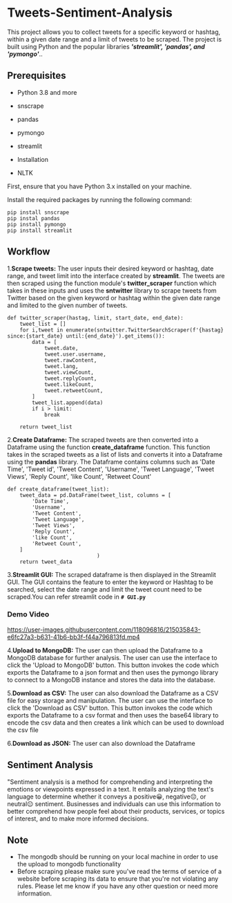 # Tweets-Sentiment-Analysis

This project allows you to collect tweets for a specific keyword or hashtag, within a given date range and a limit of tweets to be scraped. The project is built using Python and the popular libraries ***'streamlit', 'pandas', and 'pymongo'***..

## Prerequisites

* Python 3.8 and more

* snscrape

* pandas

* pymongo

* streamlit

* Installation

* NLTK

First, ensure that you have Python 3.x installed on your machine.

Install the required packages by running the following command:

```
pip install snscrape 
pip instal pandas 
pip install pymongo 
pip install streamlit
```
## Workflow

1.**Scrape tweets:** The user inputs their desired keyword or hashtag, date range, and tweet limit into the interface created by **streamlit**. The tweets are then scraped using the function module's **twitter_scraper** function which takes in these inputs and uses the **sntwitter** library to scrape tweets from Twitter based on the given keyword or hashtag within the given date range and limited to the given number of tweets.
```
def twitter_scraper(hastag, limit, start_date, end_date):
    tweet_list = []
    for i,tweet in enumerate(sntwitter.TwitterSearchScraper(f'{hastag} since:{start_date} until:{end_date}').get_items()):
        data = [
            tweet.date,
            tweet.user.username,
            tweet.rawContent,
            tweet.lang,
            tweet.viewCount,
            tweet.replyCount,
            tweet.likeCount,
            tweet.retweetCount,
        ]
        tweet_list.append(data)
        if i > limit:
            break
            
    return tweet_list
```

2.**Create Dataframe:** The scraped tweets are then converted into a Dataframe using the function **create_dataframe** function. This function takes in the scraped tweets as a list of lists and converts it into a Dataframe using the **pandas** library. The Dataframe contains columns such as 'Date Time', 'Tweet id', 'Tweet Content', 'Username', 'Tweet Language', 'Tweet Views', 'Reply Count', 'like Count', 'Retweet Count'
```
def create_dataframe(tweet_list):
    tweet_data = pd.DataFrame(tweet_list, columns = [
        'Date Time',
        'Username',
        'Tweet Content',
        'Tweet Language',
        'Tweet Views',
        'Reply Count',
        'like Count',
        'Retweet Count',
    ]
                             )
    return tweet_data
```

3.**Streamlit GUI:** The scraped dataframe is then displayed in the Streamlit GUI. The GUI contains the feature to enter the keyword or Hashtag to be searched, select the date range and limit the tweet count need to be scraped.You can refer streamlit code in **`# GUI.py`**

   ### Demo Video
   https://user-images.githubusercontent.com/118096816/215035843-e6fc27a3-b631-41b6-bb3f-f44a796813fd.mp4


4.**Upload to MongoDB:** The user can then upload the Dataframe to a MongoDB database for further analysis. The user can use the interface to click the 'Upload to MongoDB' button. This button invokes the code which exports the Dataframe to a json format and then uses the pymongo library to connect to a MongoDB instance and stores the data into the database.

5.**Download as CSV:** The user can also download the Dataframe as a CSV file for easy storage and manipulation. The user can use the interface to click the 'Download as CSV' button. This button invokes the code which exports the Dataframe to a csv format and then uses the base64 library to encode the csv data and then creates a link which can be used to download the csv file

6.**Download as JSON:** The user can also download the Dataframe

## Sentiment Analysis

"Sentiment analysis is a method for comprehending and interpreting the emotions or viewpoints expressed in a text. It entails analyzing the text's language to determine whether it conveys a positive😀, negative😔, or neutral😐 sentiment. Businesses and individuals can use this information to better comprehend how people feel about their products, services, or topics of interest, and to make more informed decisions.

## Note
* The mongodb should be running on your local machine in order to use the upload to mongodb functionality
* Before scraping please make sure you've read the terms of service of a website before scraping its data to ensure that you're not violating any rules.
Please let me know if you have any other question or need more information.
